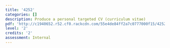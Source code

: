 ```yaml
---
title: '4252'
categories: []
description: Produce a personal targeted CV (curriculum vitae)
pdf: 'http://c1940652.r52.cf0.rackcdn.com/55e4de84ff2a7c0777000f15/4252.pdf'
level: '2'
credits: '2'
assessment: Internal
---
```



